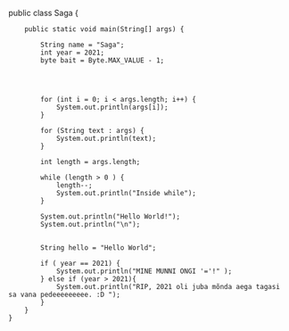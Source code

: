 public class Saga {

        public static void main(String[] args) {

            String name = "Saga";
            int year = 2021;
            byte bait = Byte.MAX_VALUE - 1;
        

       
            
            for (int i = 0; i < args.length; i++) {
                System.out.println(args[i]);
            }

            for (String text : args) {
                System.out.println(text);
            }
            
            int length = args.length;

            while (length > 0 ) {
                length--;
                System.out.println("Inside while");
            }

            System.out.println("Hello World!");
            System.out.println("\n");
            

            String hello = "Hello World";

            if ( year == 2021) {
                System.out.println("MINE MUNNI ONGI '='!" );
            } else if (year > 2021){
                System.out.println("RIP, 2021 oli juba mõnda aega tagasi sa vana pedeeeeeeeee. :D ");
            }
        }
    }

